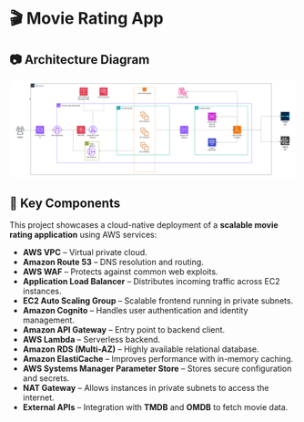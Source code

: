 # 🎬 Movie Rating App

## 📷 Architecture Diagram

![Architecture Diagram](codered.png)

## 🧩 Key Components

This project showcases a cloud-native deployment of a **scalable movie rating application** using AWS services:

- **AWS VPC** – Virtual private cloud.
- **Amazon Route 53** – DNS resolution and routing.
- **AWS WAF** – Protects against common web exploits.
- **Application Load Balancer** – Distributes incoming traffic across EC2 instances.
- **EC2 Auto Scaling Group** – Scalable frontend running in private subnets.
- **Amazon Cognito** – Handles user authentication and identity management.
- **Amazon API Gateway** – Entry point to backend client.
- **AWS Lambda** – Serverless backend.
- **Amazon RDS (Multi-AZ)** – Highly available relational database.
- **Amazon ElastiCache** – Improves performance with in-memory caching.
- **AWS Systems Manager Parameter Store** – Stores secure configuration and secrets.
- **NAT Gateway** – Allows instances in private subnets to access the internet.
- **External APIs** – Integration with **TMDB** and **OMDB** to fetch movie data.